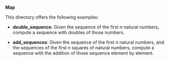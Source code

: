 **Map**

This directory offers the following examples:

* **double_sequence**: Given the sequence of the first *n* natural numbers, 
compute a sequence with doubles of those numbers.

* **add_sequences**: Given the sequence of the first *n* natural numbers,
and the sequences of the first *n* squares of natural numbers,
compute a sequence with the addition of those sequence element by element.

